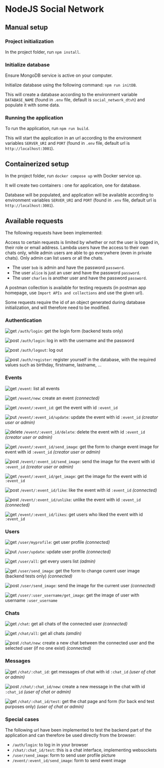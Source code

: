 # NodeJS Social Network

## Manual setup

### Project initialization

In the project folder, run ```npm install```.

### Initialize database

Ensure MongoDB service is active on your computer.

Initialize database using the following command: ```npm run initDB```.

This will create a database according to the environment variable `DATABASE_NAME` (found in `.env` file, default is `social_network_dtvh`) and populate it with some data.

### Running the application

To run the application, run ```npm run build```.

This will start the application in an url according to the environment variables `SERVER_URI` and `PORT` (found in `.env` file, default url is `http://localhost:3001`).

## Containerized setup 

In the project folder, run ```docker compose up``` with Docker service up.

It will create two containers : one for application, one for database.

Database will be populated, and application will be available according to environment variables `SERVER_URI` and `PORT` (found in `.env` file, default url is `http://localhost:3001`).

## Available requests

The following requests have been implemented:

Access to certain requests is limited by whether or not the user is logged in, their role or email address. Lambda users have the access to their own chats only, while admin users are able to go everywhere (even in private chats). Only admin can list users or all the chats.

- The user `bob` is admin and have the password `password`.
- The user `alice` is just an user and have the password `password`.
- The user `charles` is another user and have the password `password`.

A postman collection is available for testing requests (in postman app homepage, use `Import APIs and collections` and use the given url).

Some requests require the id of an object generated during database initialization, and will therefore need to be modified.

### Authentication

![get](https://img.shields.io/badge/GET-2adb59?style=for-the-badge&logo=test&logoColor=white)  `/auth/login`: get the login form (backend tests only)

![post](https://img.shields.io/badge/POST-c94a3e?style=for-the-badge&logo=test&logoColor=white)  `/auth/login`: log in with the username and the password

![post](https://img.shields.io/badge/POST-c94a3e?style=for-the-badge&logo=test&logoColor=white)  `/auth/logout`: log out

![post](https://img.shields.io/badge/POST-c94a3e?style=for-the-badge&logo=test&logoColor=white)  `/auth/register`: register yourself in the database, with the required values such as birthday, firstname, lastname, ...


### Events

![get](https://img.shields.io/badge/GET-2adb59?style=for-the-badge&logo=test&logoColor=white)  `/event`: list all events

![get](https://img.shields.io/badge/GET-2adb59?style=for-the-badge&logo=test&logoColor=white)  `/event/new`: create an event *(connected)*

![get](https://img.shields.io/badge/GET-2adb59?style=for-the-badge&logo=test&logoColor=white)  `/event/:event_id`: get the event with id `:event_id`

![put](https://img.shields.io/badge/PUT-c9983e?style=for-the-badge&logo=test&logoColor=white)  `/event/:event_id/update`: update the event with id `:event_id` *(creator user or admin)*

![delete](https://img.shields.io/badge/DELETE-4c609c?style=for-the-badge&logo=test&logoColor=white)  `/event/:event_id/delete`: delete the event with id `:event_id` *(creator user or admin)*

![get](https://img.shields.io/badge/GET-2adb59?style=for-the-badge&logo=test&logoColor=white)  `/event/:event_id/send_image`: get the form to change event image for event with id `:event_id` *(creator user or admin)*

![post](https://img.shields.io/badge/POST-c94a3e?style=for-the-badge&logo=test&logoColor=white)  `/event/:event_id/send_image`: send the image for the event with id `:event_id` *(creator user or admin)*

![get](https://img.shields.io/badge/GET-2adb59?style=for-the-badge&logo=test&logoColor=white)  `/event/:event_id/get_image`: get the image for the event with id `:event_id`

![post](https://img.shields.io/badge/POST-c94a3e?style=for-the-badge&logo=test&logoColor=white)  `/event/:event_id/like`: like the event with id `:event_id` *(connected)*

![post](https://img.shields.io/badge/POST-c94a3e?style=for-the-badge&logo=test&logoColor=white)  `/event/:event_id/unlike`: unlike the event with id `:event_id` *(connected)*

![get](https://img.shields.io/badge/GET-2adb59?style=for-the-badge&logo=test&logoColor=white)  `/event/:event_id/likes`: get users who liked the event with id `:event_id`



### Users

![get](https://img.shields.io/badge/GET-2adb59?style=for-the-badge&logo=test&logoColor=white)  `/user/myprofile`: get user profile *(connected)*

![put](https://img.shields.io/badge/PUT-c9983e?style=for-the-badge&logo=test&logoColor=white)  `/user/update`: update user profile *(connected)*

![get](https://img.shields.io/badge/GET-2adb59?style=for-the-badge&logo=test&logoColor=white)  `/user/all`: get every users list *(admin)*

![get](https://img.shields.io/badge/GET-2adb59?style=for-the-badge&logo=test&logoColor=white)  `/user/send_image`: get the form to change curent user image (backend tests only) *(connected)*

![post](https://img.shields.io/badge/POST-c94a3e?style=for-the-badge&logo=test&logoColor=white)  `/user/send_image`: send the image for the current user *(connected)*

![get](https://img.shields.io/badge/GET-2adb59?style=for-the-badge&logo=test&logoColor=white)  `/user/:user_username/get_image`: get the image of user with username `:user_username`

### Chats

![get](https://img.shields.io/badge/GET-2adb59?style=for-the-badge&logo=test&logoColor=white)  `/chat`: get all chats of the connected user *(connected)*

![get](https://img.shields.io/badge/GET-2adb59?style=for-the-badge&logo=test&logoColor=white)  `/chat/all`: get all chats *(amdin)*

![post](https://img.shields.io/badge/POST-c94a3e?style=for-the-badge&logo=test&logoColor=white)  `/chat/new`: create a new chat between the connected user and the selected user (if no one exist) *(connected)*


### Messages

![get](https://img.shields.io/badge/GET-2adb59?style=for-the-badge&logo=test&logoColor=white)  `/chat/:chat_id`: get messages of chat with id `:chat_id` *(user of chat or admin)*

![post](https://img.shields.io/badge/POST-c94a3e?style=for-the-badge&logo=test&logoColor=white)  `/chat/:chat_id/new`: create a new message in the chat with id `:chat_id` *(user of chat or admin)*

![get](https://img.shields.io/badge/GET-2adb59?style=for-the-badge&logo=test&logoColor=white)  `/chat/:chat_id/test`: get the chat page and form (for back end test purposes only) *(user of chat or admin)*

### Special cases

The following url have been implemented to test the backend part of the application and can therefore be used directly from the browser:

- `/auth/login`: to log in in your browser
- `/chat/:chat_id/test`: this is a chat interface, implementing websockets
- `/user/send_image`: form to send user profile picture
- `/event/:event_id/send_image`: form to send event image
